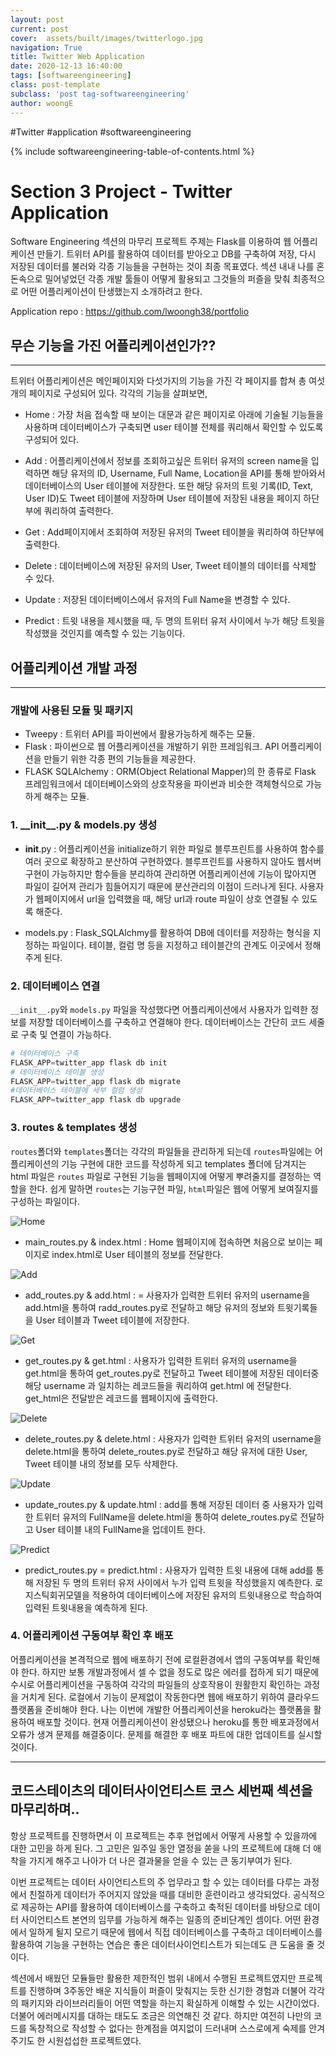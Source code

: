 ```yaml
---
layout: post
current: post
cover:  assets/built/images/twitterlogo.jpg
navigation: True
title: Twitter Web Application
date: 2020-12-13 16:40:00
tags: [softwareengineering]
class: post-template
subclass: 'post tag-softwareengineering'
author: woongE
---
```

#Twitter #application #softwareengineering


{% include softwareengineering-table-of-contents.html %}

# Section 3 Project - Twitter Application

Software Engineering 섹션의 마무리 프로젝트 주제는 Flask를 이용하여 웹 어플리케이션 만들기. 트위터 API를 활용하여 데이터를 받아오고 DB를 구축하여 저장, 다시 저장된 데이터를 불러와 각종 기능들을 구현하는 것이 최종 목표였다.
섹션 내내 나를 혼돈속으로 밀어넣었던 각종 개발 툴들이 어떻게 활용되고 그것들의 퍼즐을 맞춰 최종적으로 어떤 어플리케이션이 탄생했는지 소개하려고 한다.

Application repo : https://github.com/lwoongh38/portfolio

## 무슨 기능을 가진 어플리케이션인가??
---

트위터 어플리케이션은 메인페이지와 다섯가지의 기능을 가진 각 페이지를 합쳐 총 여섯개의 페이지로 구성되어 있다.
각각의 기능을 살펴보면,

- Home : 가장 처음 접속할 때 보이는 대문과 같은 페이지로 아래에 기술될 기능들을 사용하며 데이터베이스가 구축되면 user 테이블 전체를 쿼리해서 확인할 수 있도록 구성되어 있다.
  
- Add : 어플리케이션에서 정보를 조회하고싶은 트위터 유저의 screen name을 입력하면 해당 유저의 ID, Username, Full Name, Location을 API를 통해 받아와서 데이터베이스의 User 테이블에 저장한다. 또한 해당 유저의 트윗 기록(ID, Text, User ID)도 Tweet 테이블에 저장하며 User 테이블에 저장된 내용을 페이지 하단부에 쿼리하여 출력한다.

- Get : Add페이지에서 조회하여 저장된 유저의 Tweet 테이블을 쿼리하여 하단부에 출력한다.

- Delete : 데이터베이스에 저장된 유저의 User, Tweet 테이블의 데이터를 삭제할 수 있다.

- Update : 저장된 데이터베이스에서 유저의 Full Name을 변경할 수 있다.

- Predict : 트윗 내용을 제시했을 때, 두 명의 트위터 유저 사이에서 누가 해당 트윗을 작성했을 것인지를 예측할 수 있는 기능이다.

## 어플리케이션 개발 과정
---
### 개발에 사용된 모듈 및 패키지
- Tweepy : 트위터 API를 파이썬에서 활용가능하게 해주는 모듈.
- Flask : 파이썬으로 웹 어플리케이션을 개발하기 위한 프레임워크. API 어플리케이션을 만들기 위한 각종 편의 기능들을 제공한다.
- FLASK SQLAlchemy : ORM(Object Relational Mapper)의 한 종류로 Flask 프레임워크에서 데이터베이스와의 상호작용을 파이썬과 비슷한 객체형식으로 가능하게 해주는 모듈.


### 1. \_\_init\_\_.py & models.py 생성

- __init__.py : 어플리케이션을 initialize하기 위한 파일로 블루프린트를 사용하여 함수를 여러 곳으로 확장하고 분산하여 구현하였다. 블루프린트를 사용하지 않아도 웹서버 구현이 가능하지만 함수들을 분리하여 관리하면 어플리케이션에 기능이 많아지면 파일이 길어져 관리가 힘들어지기 때문에 분산관리의 이점이 드러나게 된다.
사용자가 웹페이지에서 url을 입력했을 때, 해당 url과 route 파일이 상호 연결될 수 있도록 해준다.
 
 - models.py : Flask_SQLAlchmy를 활용하여 DB에 데이터를 저장하는 형식을 지정하는 파일이다. 테이블, 컬럼 명 등을 지정하고 테이블간의 관계도 이곳에서 정해주게 된다.
  
### 2. 데이터베이스 연결

`__init__.py`와 `models.py` 파일을 작성했다면 어플리케이션에서 사용자가 입력한 정보를 저장할 데이터베이스를 구축하고 연결해야 한다.
데이터베이스는 간단히 코드 세줄로 구축 및 연결이 가능하다.



```py
# 데이터베이스 구축
FLASK_APP=twitter_app flask db init
# 데이터베이스 테이블 생성
FLASK_APP=twitter_app flask db migrate
#데이터베이스 테이블에 세부 컬럼 생성
FLASK_APP=twitter_app flask db upgrade

```


### 3. routes & templates 생성

`routes`폴더와 `templates`폴더는 각각의 파일들을 관리하게 되는데 `routes`파일에는 어플리케이션의 기능 구현에 대한 코드를 작성하게 되고 templates 폴더에 담겨지는 html 파일은 `routes` 파일로 구현된 기능을 웹페이지에 어떻게 뿌려줄지를 결정하는 역할을 한다.
쉽게 말하면 `routes`는 기능구현 파일, `html`파일은 웹에 어떻게 보여질지를 구성하는 파일이다. 

![Home](https://user-images.githubusercontent.com/70134676/102013133-8ec8ab00-3d91-11eb-90db-f038ff1e5a65.png)

- main_routes.py & index.html : Home 웹페이지에 접속하면 처음으로 보이는 페이지로 index.html로 User 테이블의 정보를 전달한다. 

![Add](https://user-images.githubusercontent.com/70134676/102013282-5b3a5080-3d92-11eb-8050-4d9dc4095b43.png)

- add_routes.py & add.html : = 사용자가 입력한 트위터 유저의 username을 add.html을 통하여 radd_routes.py로 전달하고 해당 유저의 정보와 트윗기록들을 User 테이블과 Tweet 테이블에  저장한다.

![Get](https://user-images.githubusercontent.com/70134676/102013390-35fa1200-3d93-11eb-85f0-2691ea5b5790.png)

- get_routes.py & get.html : 사용자가 입력한 트위터 유저의 username을 get.html을 통하여 get_routes.py로 전달하고 Tweet 테이블에 저장된 데이터중 해당 username 과 일치하는 레코드들을 쿼리하여 get.html 에 전달한다. get_html은 전달받은 레코드를 웹페이지에 출력한다.

![Delete](https://user-images.githubusercontent.com/70134676/102013503-f4b63200-3d93-11eb-8042-7e5f4c7bbd1c.png)

- delete_routes.py & delete.html :  사용자가 입력한 트위터 유저의 username을 delete.html을 통하여 delete_routes.py로 전달하고 해당 유저에 대한 User, Tweet 테이블 내의 정보를 모두 삭제한다.

![Update](https://user-images.githubusercontent.com/70134676/102013538-2deea200-3d94-11eb-9f70-cd9d68447f29.png)

- update_routes.py & update.html : add를 통해 저장된 데이터 중 사용자가 입력한 트위터 유저의 FullName을 delete.html을 통하여 delete_routes.py로 전달하고 User 테이블 내의 FullName을 업데이트 한다.

![Predict](https://user-images.githubusercontent.com/70134676/102013636-c5ec8b80-3d94-11eb-873a-d4835b9f2bb7.png)

- predict_routes.py = predict.html : 사용자가 입력한 트윗 내용에 대해 add를 통해 저장된 두 명의 트위터 유저 사이에서 누가 입력 트윗을 작성했을지 예측한다.
로지스틱회귀모델을 적용하여 데이터베이스에 저장된 유저의 트윗내용으로 학습하여 입력된 트윗내용을 예측하게 된다.

### 4. 어플리케이션 구동여부 확인 후 배포
어플리케이션을 본격적으로 웹에 배포하기 전에 로컬환경에서 앱의 구동여부를 확인해야 한다.
하지만 보통 개발과정에서 셀 수 없을 정도로 많은 에러를 접하게 되기 때문에 수시로 어플리케이션을 구동하여 각각의 파일들의 상호작용이 원활한지 확인하는 과정을 거치게 된다.
로컬에서 기능이 문제없이 작동한다면 웹에 배포하기 위하여 클라우드 플랫폼을 준비해야 한다.
나는 이번에 개발한 어플리케이션을 heroku라는 플랫폼을 활용하여 배포할 것이다.
현재 어플리케이션이 완성됐으나 heroku를 통한 배포과정에서 오류가 생겨 문제를 해결중이다. 문제를 해결한 후 배포 파트에 대한 업데이트를 실시할 것이다.


---
## 코드스테이츠의 데이터사이언티스트 코스 세번째 섹션을 마무리하며..

항상 프로젝트를 진행하면서 이 프로젝트는 추후 현업에서 어떻게 사용할 수 있을까에 대한 고민을 하게 된다. 그 고민은 일주일 동안 열정을 쏟을 나의 프로젝트에 대해 더 애착을 가지게 해주고 나아가 더 나은 결과물을 얻을 수 있는 큰 동기부여가 된다.

이번 프로젝트는 데이터 사이언티스트의 주 업무라고 할 수 있는 데이터를 다루는 과정에서 친절하게 데이터가 주어지지 않았을 때를 대비한 훈련이라고 생각되었다. 공식적으로 제공하는 API를 활용하여 데이터베이스를 구축하고 축적된 데이터를 바탕으로 데이터 사이언티스트 본연의 임무를 가능하게 해주는 일종의 준비단계인 셈이다. 어떤 환경에서 일하게 될지 모르기 때문에 웹에서 직접 데이터베이스를 구축하고 데이터베이스를 활용하여 기능을 구현하는 연습은 좋은 데이터사이언티스트가 되는데도 큰 도움을 줄 것이다.

섹션에서 배웠던 모듈들만 활용한 제한적인 범위 내에서 수행된 프로젝트였지만 프로젝트를 진행하며 3주동안 배운 지식들이 퍼즐이 맞춰지는 듯한 신기한 경험과 더불어 각각의 패키지와 라이브러리들이 어떤 역할을 하는지 확실하게 이해할 수 있는 시간이었다. 더불어 에러메시지를 대하는 태도도 조금은 의연해진 것 같다. 하지만 여전히 나만의 코드를 독창적으로 작성할 수 없다는 한계점을 여지없이 드러내며 스스로에게 숙제를 안겨주기도 한 시원섭섭한 프로젝트였다.